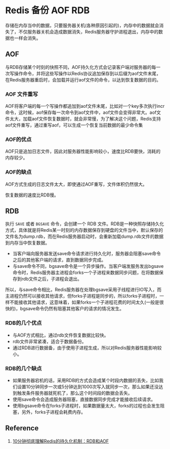 # Redis 备份 AOF RDB

存储在内存当中的数据，只要服务器关机(各种原因引起的)，内存中的数据就会消失了，不仅服务器关机会造成数据消失，Redis服务器守护进程退出，内存中的数据也一样会消失。

## AOF

与RDB存储某个时刻的快照不同，AOF持久化方式会记录客户端对服务器的每一次写操作命令，并将这些写操作以Redis协议追加保存到以后缀为aof文件末尾，在Redis服务器重启时，会加载并运行aof文件的命令，以达到恢复数据的目的。

### AOF 文件重写

AOF将客户端的每一个写操作都追加到aof文件末尾，比如对一个key多次执行incr命令，这时候，aof保存每一次命令到aof文件中，aof文件会变得非常大。aof文件太大，加载aof文件恢复数据时，就会非常慢，为了解决这个问题，Redis支持aof文件重写，通过重写aof，可以生成一个恢复当前数据的最少命令集

### AOF的优点

AOF只是追加日志文件，因此对服务器性能影响较小，速度比RDB要快，消耗的内存较少。

### AOF的缺点

AOF方式生成的日志文件太大，即使通过AOF重写，文件体积仍然很大。

恢复数据的速度比RDB慢。

## RDB

执行 `SAVE` 或者 `BGSAVE` 命令，会创建一个 RDB 文件。RDB是一种快照存储持久化方式，具体就是将Redis某一时刻的内存数据保存到硬盘的文件当中，默认保存的文件名为dump.rdb，而在Redis服务器启动时，会重新加载dump.rdb文件的数据到内存当中恢复数据。

* 当客户端向服务器发送save命令请求进行持久化时，服务器会阻塞save命令之后的其他客户端的请求，直到数据同步完成。
* 与save命令不同，bgsave命令是一个异步操作。当客户端发服务发出bgsave命令时，Redis服务器主进程会forks一个子进程来数据同步问题，在将数据保存到rdb文件之后，子进程会退出。

所以，与save命令相比，Redis服务器在处理bgsave采用子线程进行IO写入，而主进程仍然可以接收其他请求，但forks子进程是同步的，所以forks子进程时，一样不能接收其他请求，这意味着，如果forks一个子进程花费的时间太久(一般是很快的)，bgsave命令仍然有阻塞其他客户的请求的情况发生。

### RDB的几个优点

* 与AOF方式相比，通过rdb文件恢复数据比较快。
* rdb文件非常紧凑，适合于数据备份。
* 通过RDB进行数据备，由于使用子进程生成，所以对Redis服务器性能影响较小。

### RDB的几个缺点

* 如果服务器宕机的话，采用RDB的方式会造成某个时段内数据的丢失，比如我们设置10分钟同步一次或5分钟达到1000次写入就同步一次，那么如果还没达到触发条件服务器就死机了，那么这个时间段的数据会丢失。
* 使用save命令会造成服务器阻塞，直接数据同步完成才能接收后续请求。
* 使用bgsave命令在forks子进程时，如果数据量太大，forks的过程也会发生阻塞，另外，forks子进程会耗费内存。

## Reference

1. [10分钟彻底理解Redis的持久化机制：RDB和AOF](https://juejin.im/post/5d09a9ff51882577eb133aa9)
